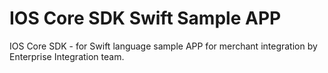 # IOS Core SDK Swift Sample APP

IOS Core SDK - for Swift language sample APP for merchant integration by Enterprise Integration team.